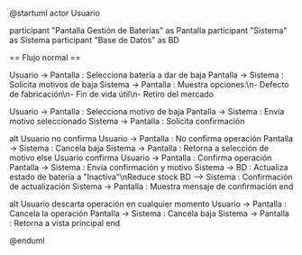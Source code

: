 @startuml
actor Usuario

participant "Pantalla Gestión de Baterías" as Pantalla
participant "Sistema" as Sistema
participant "Base de Datos" as BD

== Flujo normal ==

Usuario -> Pantalla : Selecciona batería a dar de baja
Pantalla -> Sistema : Solicita motivos de baja
Sistema -> Pantalla : Muestra opciones:\n- Defecto de fabricación\n- Fin de vida útil\n- Retiro del mercado

Usuario -> Pantalla : Selecciona motivo de baja
Pantalla -> Sistema : Envía motivo seleccionado
Sistema -> Pantalla : Solicita confirmación

alt Usuario no confirma
    Usuario -> Pantalla : No confirma operación
    Pantalla -> Sistema : Cancela baja
    Sistema -> Pantalla : Retorna a selección de motivo
else Usuario confirma
    Usuario -> Pantalla : Confirma operación
    Pantalla -> Sistema : Envía confirmación y motivo
    Sistema -> BD : Actualiza estado de batería a "Inactiva"\nReduce stock
    BD --> Sistema : Confirmación de actualización
    Sistema -> Pantalla : Muestra mensaje de confirmación
end

alt Usuario descarta operación en cualquier momento
    Usuario -> Pantalla : Cancela la operación
    Pantalla -> Sistema : Cancela baja
    Sistema -> Pantalla : Retorna a vista principal
end

@enduml
